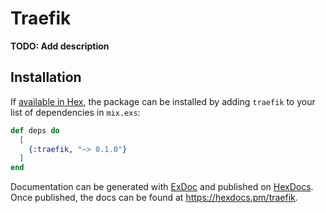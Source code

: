 # Traefik

**TODO: Add description**

## Installation

If [available in Hex](https://hex.pm/docs/publish), the package can be installed
by adding `traefik` to your list of dependencies in `mix.exs`:

```elixir
def deps do
  [
    {:traefik, "~> 0.1.0"}
  ]
end
```

Documentation can be generated with [ExDoc](https://github.com/elixir-lang/ex_doc)
and published on [HexDocs](https://hexdocs.pm). Once published, the docs can
be found at <https://hexdocs.pm/traefik>.

